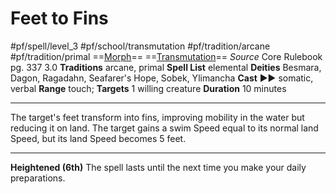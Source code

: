 # Feet to Fins
#pf/spell/level_3 #pf/school/transmutation #pf/tradition/arcane #pf/tradition/primal
==[Morph](../../../Traits/Morph.md)== ==[Transmutation](../../../Traits/Transmutation.md)==
*Source* Core Rulebook pg. 337 3.0
**Traditions** arcane, primal
**Spell List** elemental
**Deities** Besmara, Dagon, Ragadahn, Seafarer's Hope, Sobek, Ylimancha
**Cast** ►► somatic, verbal
**Range** touch; **Targets** 1 willing creature
**Duration** 10 minutes

---
The target's feet transform into fins, improving mobility in the water but reducing it on land. The target gains a swim Speed equal to its normal land Speed, but its land Speed becomes 5 feet.

<hr>

**Heightened (6th)** The spell lasts until the next time you make your daily preparations.